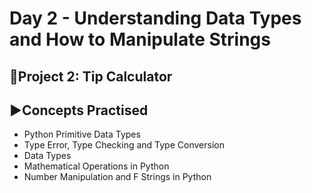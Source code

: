 # Day 2 - Understanding Data Types and How to Manipulate Strings

## 🫙Project 2: Tip Calculator

## ▶️Concepts Practised
- Python Primitive Data Types
- Type Error, Type Checking and Type Conversion
- Data Types
- Mathematical Operations in Python
- Number Manipulation and F Strings in Python
